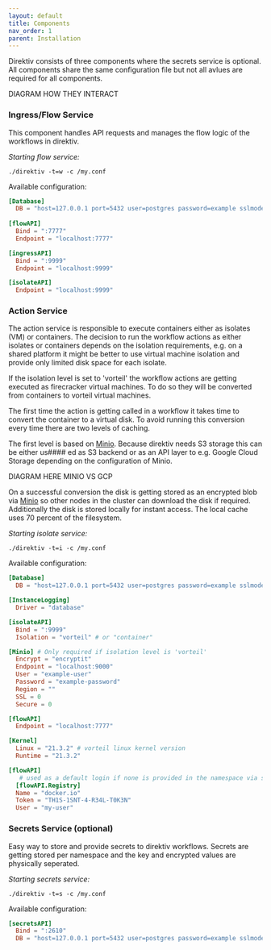 ```yaml
---
layout: default
title: Components
nav_order: 1
parent: Installation
---
```


Direktiv consists of three components where the secrets service is optional. All components share the same configuration file but not all avlues are required for all components.

DIAGRAM HOW THEY INTERACT

### **Ingress/Flow Service**

This component handles API requests and manages the flow logic of the workflows in direktiv.

*Starting flow service:*
```
./direktiv -t=w -c /my.conf
```

Available configuration:

```toml
[Database]
  DB = "host=127.0.0.1 port=5432 user=postgres password=example sslmode=disable"
  
[flowAPI]
  Bind = ":7777"
  Endpoint = "localhost:7777"

[ingressAPI]
  Bind = ":9999"
  Endpoint = "localhost:9999"

[isolateAPI]
  Endpoint = "localhost:9999"
```

### **Action Service**

The action service is responsible to execute containers either as isolates (VM) or containers. The decision to run the workflow actions as either isolates or containers depends on the isolation requirements, e.g. on a shared platform it might be better to use virtual machine isolation and provide only limited disk space for each isolate.

If the isolation level is set to 'vorteil' the workflow actions are getting executed as firecracker virtual machines. To do so they will be converted from containers to vorteil virtual machines.

The first time the action is getting called in a workflow it takes time to convert the container to a virtual disk. To avoid running this conversion every time there are two levels of caching.

The first level is based on [Minio](https://min.io/). Because direktiv needs S3 storage this can be either us#### ed as S3 backend or as an API layer to e.g. Google Cloud Storage depending on the configuration of Minio.

DIAGRAM HERE MINIO VS GCP

On a successful conversion the disk is getting stored as an encrypted blob via [Minio](https://min.io/) so other nodes in the cluster can download the disk if required. Additionally the disk is stored locally for instant access. The local cache uses 70 percent of the filesystem.

*Starting isolate service:*
```
./direktiv -t=i -c /my.conf
```

Available configuration:

```toml
[Database]
  DB = "host=127.0.0.1 port=5432 user=postgres password=example sslmode=disable"

[InstanceLogging]
  Driver = "database"

[isolateAPI]
  Bind = ":9999"
  Isolation = "vorteil" # or "container"

[Minio] # Only required if isolation level is 'vorteil'
  Encrypt = "encryptit"
  Endpoint = "localhost:9000"
  User = "example-user"
  Password = "example-password"
  Region = ""
  SSL = 0
  Secure = 0

[flowAPI]
  Endpoint = "localhost:7777"

[Kernel]
  Linux = "21.3.2" # vorteil linux kernel version
  Runtime = "21.3.2"

[flowAPI]
   # used as a default login if none is provided in the namespace via secrets
  [flowAPI.Registry]
  Name = "docker.io"
  Token = "TH1S-1SNT-4-R34L-T0K3N"
  User = "my-user"
```


### **Secrets Service (optional)**

Easy way to store and provide secrets to direktiv workflows. Secrets are getting stored per namespace and the key and encrypted values are physically seperated.

*Starting secrets service:*
```
./direktiv -t=s -c /my.conf
```

Available configuration:

```toml
[secretsAPI]
  Bind = ":2610"
  DB = "host=127.0.0.1 port=5432 user=postgres password=example sslmode=disable"
```
